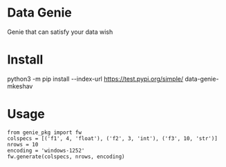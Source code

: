 # Data Genie

Genie that can satisfy your data wish

# Install
python3 -m pip install --index-url https://test.pypi.org/simple/ data-genie-mkeshav

# Usage
```
from genie_pkg import fw
colspecs = [('f1', 4, 'float'), ('f2', 3, 'int'), ('f3', 10, 'str')]
nrows = 10
encoding = 'windows-1252'
fw.generate(colspecs, nrows, encoding)
```